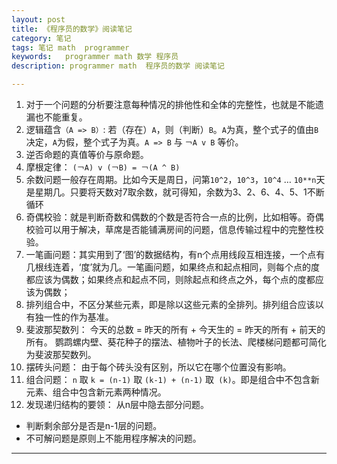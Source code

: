 ```yaml
---
layout: post  
title: 《程序员的数学》阅读笔记
category: 笔记  
tags: 笔记 math  programmer	
keywords:   programmer math 数学 程序员
description: programmer math  程序员的数学 阅读笔记

---
```


1. 对于一个问题的分析要注意每种情况的排他性和全体的完整性，也就是不能遗漏也不能重复。
2. 逻辑蕴含`（A => B）`: 若（存在）`A`，则（判断）`B`。`A`为真，整个式子的值由`B`决定，`A`为假，整个式子为真。`A => B` 与 `￢A v B` 等价。
3. 逆否命题的真值等价与原命题。
4. 摩根定律： `(￢A) v (￢B) = ￢(A ^ B)`
5. 余数问题一般存在周期。比如今天是周日，问第`10^2`，`10^3`，`10^4` … `10**n`天是星期几。只要将天数对7取余数，就可得知，余数为3、2、6、4、5、1不断循环
6. 奇偶校验：就是判断奇数和偶数的个数是否符合一点的比例，比如相等。奇偶校验可以用于解决，草席是否能铺满房间的问题，信息传输过程中的完整性校验。
7. 一笔画问题：其实用到了‘图’的数据结构，有n个点用线段互相连接，一个点有几根线连着，‘度’就为几。一笔画问题，如果终点和起点相同，则每个点的度都应该为偶数；如果终点和起点不同，则除起点和终点之外，每个点的度都应该为偶数；
8. 排列组合中，不区分某些元素，即是除以这些元素的全排列。排列组合应该以有独一性的作为基准。
9. 斐波那契数列： 今天的总数 = 昨天的所有 + 今天生的 = 昨天的所有 + 前天的所有。 鹦鹉螺内壁、葵花种子的摆法、植物叶子的长法、爬楼梯问题都可简化为斐波那契数列。
10. 摆砖头问题： 由于每个砖头没有区别，所以它在哪个位置没有影响。
11. 组合问题： `n` 取 `k = (n-1)` 取 `(k-1) + (n-1)` 取` (k)`。即是组合中不包含新元素、组合中包含新元素两种情况。
12. 发现递归结构的要领：
    从n层中隐去部分问题。

- 判断剩余部分是否是n-1层的问题。
- 不可解问题是原则上不能用程序解决的问题。

---